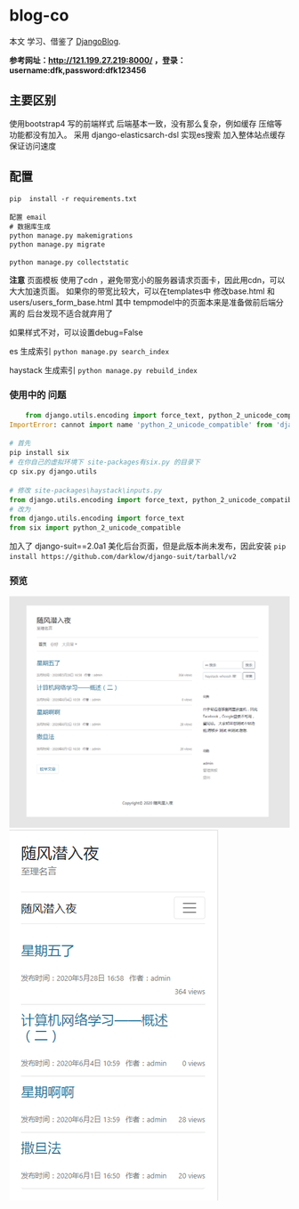 # blog-co
本文 学习、借鉴了 [DjangoBlog](https://github.com/liangliangyy/DjangoBlog).

**参考网址：http://121.199.27.219:8000/ ，登录：username:dfk,password:dfk123456**

## 主要区别
使用bootstrap4 写的前端样式
后端基本一致，没有那么复杂，例如缓存 压缩等功能都没有加入。
采用 django-elasticsarch-dsl 实现es搜索
加入整体站点缓存 保证访问速度

## 配置
```
pip  install -r requirements.txt

配置 email
# 数据库生成
python manage.py makemigrations
python manage.py migrate

python manage.py collectstatic

```
**注意**
页面模板 使用了cdn ，避免带宽小的服务器请求页面卡，因此用cdn，可以大大加速页面。
如果你的带宽比较大，可以在templates中 修改base.html 和 users/users_form_base.html
其中 tempmodel中的页面本来是准备做前后端分离的 后台发现不适合就弃用了

如果样式不对，可以设置debug=False

es 生成索引 `python manage.py search_index`

haystack 生成索引 `python manage.py rebuild_index`

### 使用中的 问题
```python
    from django.utils.encoding import force_text, python_2_unicode_compatible
ImportError: cannot import name 'python_2_unicode_compatible' from 'django.utils.encoding' (C:\Envs\blog_co\lib\site-packages\django\utils\encoding.py)

# 首先
pip install six
# 在你自己的虚拟环境下 site-packages有six.py 的目录下
cp six.py django.utils

# 修改 site-packages\haystack\inputs.py
from django.utils.encoding import force_text, python_2_unicode_compatible
# 改为
from django.utils.encoding import force_text
from six import python_2_unicode_compatible

```

加入了 django-suit==2.0a1 美化后台页面，但是此版本尚未发布，因此安装
`pip install https://github.com/darklow/django-suit/tarball/v2`

### 预览
 ![image](https://github.com/libaibuaidufu/django-blog/blob/master/preview_one.png)
 ![image](https://github.com/libaibuaidufu/django-blog/blob/master/preview_two.png)